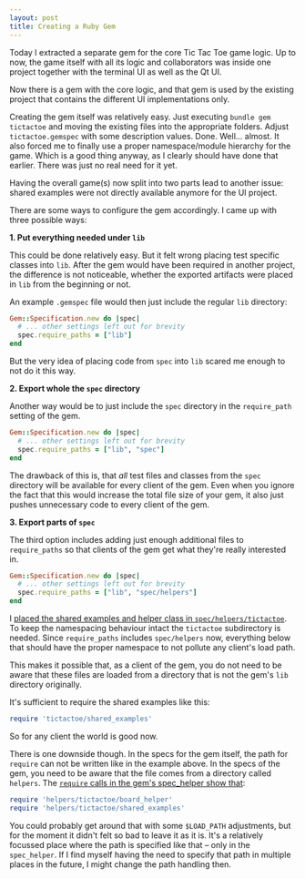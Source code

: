 ```yaml
---
layout: post
title: Creating a Ruby Gem
---
```


Today I extracted a separate gem for the core Tic Tac Toe game logic.
Up to now, the game itself with all its logic and collaborators was inside one project together with the terminal UI as well as the Qt UI.

Now there is a gem with the core logic, and that gem is used by the existing project that contains the different UI implementations only.

Creating the gem itself was relatively easy. Just executing `bundle gem tictactoe` and moving the existing files into the appropriate folders. Adjust `tictactoe.gemspec` with some description values. Done. Well&hellip; almost. It also forced me to finally use a proper namespace/module hierarchy for the game. Which is a good thing anyway, as I clearly should have done that earlier. There was just no real need for it yet.

Having the overall game(s) now split into two parts lead to another issue: shared examples were not directly available anymore for the UI project.

There are some ways to configure the gem accordingly. I came up with three possible ways:

**1. Put everything needed under `lib`**

This could be done relatively easy. But it felt wrong placing test specific classes into `lib`.
After the gem would have been required in another project, the difference is not noticeable, whether the exported artifacts were placed in `lib` from the beginning or not.

An example `.gemspec` file would then just include the regular `lib` directory:

```ruby
Gem::Specification.new do |spec|
  # ... other settings left out for brevity
  spec.require_paths = ["lib"]
end
```
But the very idea of placing code from `spec` into `lib` scared me enough to not do it this way.
 
**2. Export whole the `spec` directory**

Another way would be to just include the `spec` directory in the `require_path` setting of the gem.

```ruby
Gem::Specification.new do |spec|
  # ... other settings left out for brevity
  spec.require_paths = ["lib", "spec"]
end
```
The drawback of this is, that _all_ test files and classes from the `spec` directory will be available for every client of the gem.
Even when you ignore the fact that this would increase the total file size of your gem, it also just pushes unnecessary code to every client of the gem.

**3. Export parts of `spec`**

The third option includes adding just enough additional files to `require_paths` so that clients of the gem get what they're really interested in.

```ruby
Gem::Specification.new do |spec|
  # ... other settings left out for brevity
  spec.require_paths = ["lib", "spec/helpers"]
end
```
I [placed the shared examples and helper class in `spec/helpers/tictactoe`](https://github.com/christophgockel/tictactoe-gem/tree/master/spec/helpers/tictactoe).
To keep the namespacing behaviour intact the `tictactoe` subdirectory is needed.
Since `require_paths` includes `spec/helpers` now, everything below that should have the proper namespace to not pollute any client's load path.

This makes it possible that, as a client of the gem, you do not need to be aware that these files are loaded from a directory that is not the gem's `lib` directory originally.

It's sufficient to require the shared examples like this:

```ruby
require 'tictactoe/shared_examples'
```
So for any client the world is good now.

There is one downside though. In the specs for the gem itself, the path for `require` can not be written like in the example above. In the specs of the gem, you need to be aware that the file comes from a directory called `helpers`. The [`require` calls in the gem's spec_helper show that](https://github.com/christophgockel/tictactoe-gem/blob/master/spec/tictactoe/spec_helper.rb#L3-L4):

```ruby
require 'helpers/tictactoe/board_helper'
require 'helpers/tictactoe/shared_examples'
``` 
You could probably get around that with some `$LOAD_PATH` adjustments, but for the moment it didn't felt so bad to leave it as it is. It's a relatively focussed place where the path is specified like that &ndash; only in the `spec_helper`. If I find myself having the need to specify that path in multiple places in the future, I might change the path handling then.

